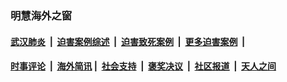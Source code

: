
### 明慧海外之窗

####  [武汉肺炎](indexes/365.md?t=03311500) &nbsp;|&nbsp;  [迫害案例综述](indexes/328.md?t=03311500) &nbsp;|&nbsp; [迫害致死案例](indexes/277.md?t=03311500)  &nbsp;|&nbsp; [更多迫害案例](indexes/81.md?t=03311500)  &nbsp;|&nbsp; 
####  [时事评论](indexes/19.md?t=03311500) &nbsp;|&nbsp; [海外简讯](indexes/245.md?t=03311500)&nbsp;|&nbsp;  [社会支持](indexes/140.md?t=03311500) &nbsp;|&nbsp; [褒奖决议](indexes/282.md?t=03311500) &nbsp;|&nbsp; [社区报道](indexes/91.md?t=03311500)  &nbsp;|&nbsp; [天人之间](indexes/78.md?t=03311500) 

